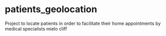 # patients_geolocation
Project to locate patients in order to facilitate their home appointments by medical specialists
mielo cliff
